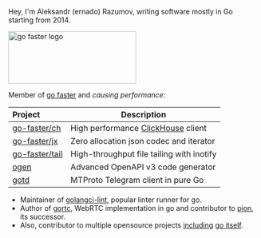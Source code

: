 Hey, I'm Aleksandr (ernado) Razumov, writing software mostly in Go 
starting from 2014.

<a href="https://go-faster.org"><img src="https://raw.githubusercontent.com/go-faster/.github/main/profile/logo_borderless.svg" width="256" height="105" alt="go faster logo"></a>

Member of [go faster](https://github.com/go-faster) and *causing performance*:

| Project                | Description                                      |
|:-----------------------|--------------------------------------------------|
| [go-faster/ch][ch]     | High performance [ClickHouse][clickhouse] client |    
| [go-faster/jx][jx]     | Zero allocation json codec and iterator          |    
| [go-faster/tail][tail] | High-throughput file tailing with inotify        |    
| [ogen][ogen]           | Advanced OpenAPI v3 code generator               |    
| [gotd][gotd]           | MTProto Telegram client in pure Go               |    

[jx]: https://github.com/go-faster/jx "go-faster/jx"
[ch]: https://github.com/go-faster/ch "go-faster/ch"
[tail]: https://github.com/go-faster/tail "go-faster/tail"
[ogen]: https://github.com/ogen-go/ogen "ogen-go/ogen"
[gotd]: https://github.com/gotd "gotd"

[clickhouse]: https://clickhouse.com/ "ClickHouse, open-source, high performance columnar OLAP"

* Maintainer of [golangci-lint](https://github.com/golangci/golangci-lint), popular linter runner for go.
* Author of [gortc](http://github.com/gortc/), WebRTC implementation in go and contributor to [pion](https://github.com/pion), its successor.
* Also, contributor to multiple opensource projects [including](https://golang.org/issue/32441) [go itself](https://github.com/golang/go/issues/25009).
